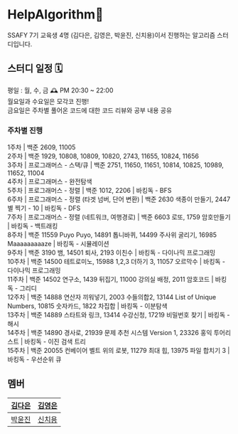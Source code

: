 # HelpAlgorithm🤲
SSAFY 7기 교육생 4명 (김다은, 김영은, 박윤진, 신치용)이서 진행하는 알고리즘 스터디입니다.

## 스터디 일정 🗓️
평일 : 월, 수, 금 🕰 PM 20:30 ~ 22:00   
월요일과 수요일은 모각코 진행!   
금요일은 주차별 풀어온 코드에 대한 코드 리뷰와 공부 내용 공유   

### 주차별 진행
1주차
| 백준 2609, 11005   
2주차
| 백준 1929, 10808, 10809, 10820, 2743,  11655, 10824, 11656   
3주차
| 프로그래머스 - 스택/큐
| 백준 2751, 11650, 11651, 10814, 10825, 10989, 11652, 11004   
4주차
| 프로그래머스 - 완전탐색   
5주차
| 프로그래머스 - 정렬
| 백준 1012, 2206
| 바킹독 - BFS   
6주차
| 프로그래머스 - 정렬 (타겟 넘버, 단어 변환)
| 백준 2630 색종이 만들기, 2447 별 찍기 - 10
| 바킹독 - DFS   
7주차
| 프로그래머스 - 정렬 (네트워크, 여행경로)
| 백준 6603 로또, 1759 암호만들기
| 바킹독 - 백트래킹   
8주차
| 백준 11559 Puyo Puyo, 14891 톱니바퀴, 14499 주사위 굴리기, 16985 Maaaaaaaaaze
| 바킹독 - 시뮬레이션   
9주차
| 백준 3190 뱀, 14501 퇴사, 2193 이친수
| 바킹독 - 다이나믹 프로그래밍   
10주차
| 백준 14500 테트로미노, 15988 1,2,3 더하기 3, 11057 오르막수
| 바킹독 - 다이나믹 프로그래밍   
11주차
| 백준 14502 연구소, 1439 뒤집기, 11000 강의실 배정, 2011 암호코드
| 바킹독 - 그리디   
12주차
| 백준 14888 연산자 끼워넣기, 2003 수들의합2, 13144 List of Unique Numbers, 10815 숫자카드, 1822 차집합
| 바킹독 - 이분탐색   
13주차
| 백준 14889 스타트와 링크, 13414 수강신청, 17219 비밀번호 찾기
| 바킹독 - 해시   
14주차
| 백준 14890 경사로, 21939 문제 추천 시스템 Version 1, 23326 홍익 투어리스트
| 바킹독 - 이진 검색 트리   
15주차
| 백준 20055 컨베이어 벨트 위의 로봇, 11279 최대 힙, 13975 파일 합치기 3
| 바킹독 - 우선순위 큐   


## 멤버
| [김다은](https://github.com/daeunblue) | [김영은](https://github.com/kyeee2) |
|-------------------------------------|-----------------------------------------|
| [박윤진](https://bleron.tistory.com/) | [신치용](https://github.com/chiyongs)| 
